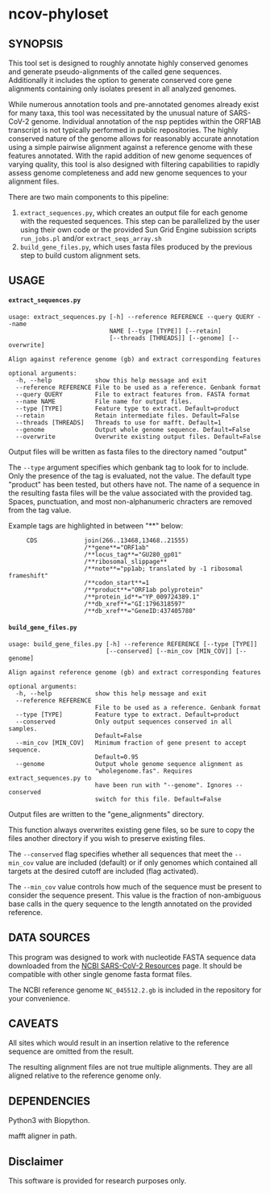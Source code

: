 # ncov-phyloset

## SYNOPSIS

This tool set is designed to roughly annotate highly conserved genomes and generate pseudo-alignments of the called gene sequences. Additionally it includes the option to generate conserved core gene alignments containing only isolates present in all analyzed genomes.

While numerous annotation tools and pre-annotated genomes already exist for many taxa, this tool was necessitated by the unusual nature of SARS-CoV-2 genome. Individual annotation of the nsp peptides within the ORF1AB transcript is not typically performed in public repositories. The highly conserved nature of the genome allows for reasonably accurate annotation using a simple pairwise alignment against a reference genome with these features annotated. With the rapid addition of new genome sequences of varying quality, this tool is also designed with filtering capabilities to rapidly assess genome completeness and add new genome sequences to your alignment files.

There are two main components to this pipeline:
1. `extract_sequences.py`, which creates an output file for each genome with the requested sequences.  This step can be parallelized by the user using their own code or the provided Sun Grid Engine subission scripts `run_jobs.pl` and/or `extract_seqs_array.sh`
2. `build_gene_files.py`, which uses fasta files produced by the previous step to build custom alignment sets.

## USAGE
#### `extract_sequences.py`
```
usage: extract_sequences.py [-h] --reference REFERENCE --query QUERY --name
                            NAME [--type [TYPE]] [--retain]
                            [--threads [THREADS]] [--genome] [--overwrite]

Align against reference genome (gb) and extract corresponding features

optional arguments:
  -h, --help            show this help message and exit
  --reference REFERENCE File to be used as a reference. Genbank format
  --query QUERY         File to extract features from. FASTA format
  --name NAME           File name for output files.
  --type [TYPE]         Feature type to extract. Default=product
  --retain              Retain intermediate files. Default=False
  --threads [THREADS]   Threads to use for mafft. Default=1
  --genome              Output whole genome sequence. Default=False
  --overwrite           Overwrite existing output files. Default=False
```
Output files will be written as fasta files to the directory named "output"

The `--type` argument specifies which genbank tag to look for to include.  Only the presence of the tag is evaluated, not the value.  The default type "product" has been tested, but others have not.  The name of a sequence in the resulting fasta files will be the value associated with the provided tag.  Spaces, punctuation, and most non-alphanumeric chracters are removed from the tag value.

Example tags are highlighted in between "**" below:
```
     CDS             join(266..13468,13468..21555)
                     /**gene**="ORF1ab"
                     /**locus_tag**="GU280_gp01"
                     /**ribosomal_slippage**
                     /**note**="pp1ab; translated by -1 ribosomal frameshift"
                     /**codon_start**=1
                     /**product**="ORF1ab polyprotein"
                     /**protein_id**="YP_009724389.1"
                     /**db_xref**="GI:1796318597"
                     /**db_xref**="GeneID:437405780"
```

#### `build_gene_files.py`
```
usage: build_gene_files.py [-h] --reference REFERENCE [--type [TYPE]]
                           [--conserved] [--min_cov [MIN_COV]] [--genome]

Align against reference genome (gb) and extract corresponding features

optional arguments:
  -h, --help            show this help message and exit
  --reference REFERENCE
                        File to be used as a reference. Genbank format
  --type [TYPE]         Feature type to extract. Default=product
  --conserved           Only output sequences conserved in all samples.
                        Default=False
  --min_cov [MIN_COV]   Minimum fraction of gene present to accept sequence.
                        Default=0.95
  --genome              Output whole genome sequence alignment as
                        "wholegenome.fas". Requires extract_sequences.py to
                        have been run with "--genome". Ignores --conserved
                        switch for this file. Default=False
```
Output files are written to the "gene_alignments" directory.

This function always overwrites existing gene files, so be sure to copy the files another directory if you wish to preserve existing files.

The `--conserved` flag specifies whether all sequences that meet the `--min_cov` value are included (default) or if only genomes which contained all targets at the desired cutoff are included (flag activated).

The `--min_cov` value controls how much of the sequence must be present to consider the sequence present. This value is the fraction of non-ambiguous base calls in the query sequence to the length annotated on the provided reference.

## DATA SOURCES
This program was designed to work with nucleotide FASTA sequence data downloaded from the [NCBI SARS-CoV-2 Resources](https://www.ncbi.nlm.nih.gov/sars-cov-2/) page.  It should be compatible with other single genome fasta format files.

The NCBI reference genome `NC_045512.2.gb` is included in the repository for your convenience.

## CAVEATS
All sites which would result in an insertion relative to the reference sequence are omitted from the result.

The resulting alignment files are not true multiple alignments.  They are all aligned relative to the reference genome only.


## DEPENDENCIES
Python3 with Biopython.

mafft aligner in path.

## Disclaimer
This software is provided for research purposes only.
